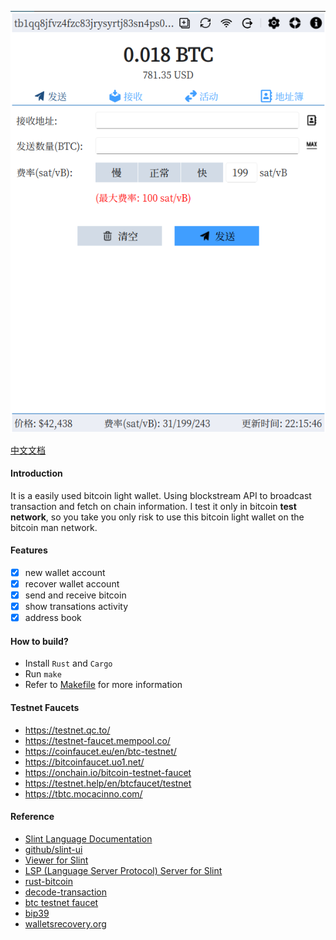 ![screenshot](./screenshot/bitbox.png)

[中文文档](./README.zh-CN.md)

#### Introduction
It is a easily used bitcoin light wallet. Using blockstream API to broadcast transaction and fetch on chain information. I test it only in bitcoin **test network**, so you take you only risk to use this bitcoin light wallet on the bitcoin man network.

#### Features
- [x] new wallet account
- [x] recover wallet account
- [x] send and receive bitcoin
- [x] show transations activity
- [x] address book

#### How to build?
- Install `Rust` and `Cargo`
- Run `make`
- Refer to [Makefile](./Makefile) for more information

#### Testnet Faucets
- https://testnet.qc.to/
- https://testnet-faucet.mempool.co/
- https://coinfaucet.eu/en/btc-testnet/
- https://bitcoinfaucet.uo1.net/
- https://onchain.io/bitcoin-testnet-faucet
- https://testnet.help/en/btcfaucet/testnet
- https://tbtc.mocacinno.com/

#### Reference
- [Slint Language Documentation](https://slint-ui.com/releases/1.0.0/docs/slint/)
- [github/slint-ui](https://github.com/slint-ui/slint)
- [Viewer for Slint](https://github.com/slint-ui/slint/tree/master/tools/viewer)
- [LSP (Language Server Protocol) Server for Slint](https://github.com/slint-ui/slint/tree/master/tools/lsp)
- [rust-bitcoin](https://github.com/rust-bitcoin/rust-bitcoin/)
- [decode-transaction](https://www.blockchain.com/explorer/assets/btc/decode-transaction)
- [btc testnet faucet](https://coinfaucet.eu/en/btc-testnet/)
- [bip39](https://iancoleman.io/bip39/)
- [walletsrecovery.org](https://walletsrecovery.org/)


